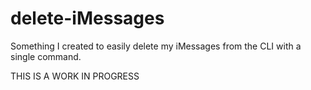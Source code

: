 # delete-iMessages
Something I created to easily delete my iMessages from the CLI with a single command.

THIS IS A WORK IN PROGRESS
